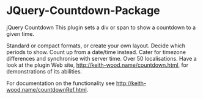 # JQuery-Countdown-Package

jQuery Countdown
This plugin sets a div or span to show a countdown to a given time.

Standard or compact formats, or create your own layout.
Decide which periods to show.
Count up from a date/time instead.
Cater for timezone differences and synchronise with server time.
Over 50 localisations.
Have a look at the plugin Web site, http://keith-wood.name/countdown.html, for demonstrations of its abilities.

For documentation on the functionality see http://keith-wood.name/countdownRef.html.
